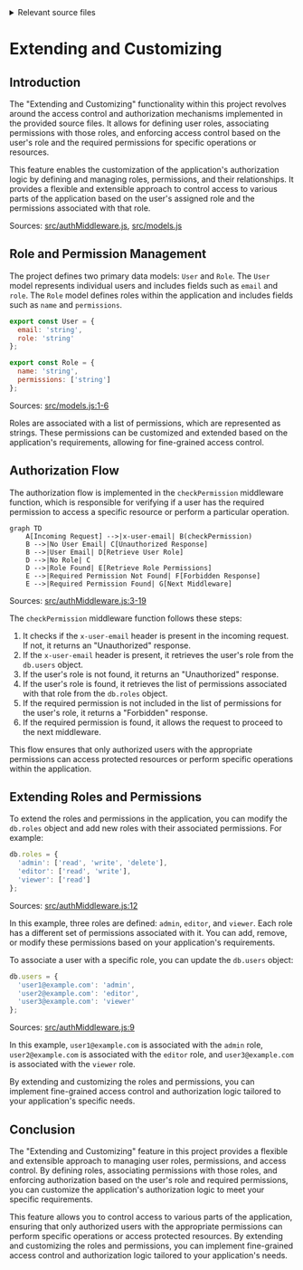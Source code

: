 <details>
<summary>Relevant source files</summary>

The following files were used as context for generating this wiki page:

- [src/authMiddleware.js](https://github.com/aanickode/access-control-service/blob/main/src/authMiddleware.js)
- [src/models.js](https://github.com/aanickode/access-control-service/blob/main/src/models.js)
</details>

# Extending and Customizing

## Introduction

The "Extending and Customizing" functionality within this project revolves around the access control and authorization mechanisms implemented in the provided source files. It allows for defining user roles, associating permissions with those roles, and enforcing access control based on the user's role and the required permissions for specific operations or resources.

This feature enables the customization of the application's authorization logic by defining and managing roles, permissions, and their relationships. It provides a flexible and extensible approach to control access to various parts of the application based on the user's assigned role and the permissions associated with that role.

Sources: [src/authMiddleware.js](), [src/models.js]()

## Role and Permission Management

The project defines two primary data models: `User` and `Role`. The `User` model represents individual users and includes fields such as `email` and `role`. The `Role` model defines roles within the application and includes fields such as `name` and `permissions`.

```javascript
export const User = {
  email: 'string',
  role: 'string'
};

export const Role = {
  name: 'string',
  permissions: ['string']
};
```

Sources: [src/models.js:1-6]()

Roles are associated with a list of permissions, which are represented as strings. These permissions can be customized and extended based on the application's requirements, allowing for fine-grained access control.

## Authorization Flow

The authorization flow is implemented in the `checkPermission` middleware function, which is responsible for verifying if a user has the required permission to access a specific resource or perform a particular operation.

```mermaid
graph TD
    A[Incoming Request] -->|x-user-email| B(checkPermission)
    B -->|No User Email| C[Unauthorized Response]
    B -->|User Email| D[Retrieve User Role]
    D -->|No Role| C
    D -->|Role Found| E[Retrieve Role Permissions]
    E -->|Required Permission Not Found| F[Forbidden Response]
    E -->|Required Permission Found| G[Next Middleware]
```

Sources: [src/authMiddleware.js:3-19]()

The `checkPermission` middleware function follows these steps:

1. It checks if the `x-user-email` header is present in the incoming request. If not, it returns an "Unauthorized" response.
2. If the `x-user-email` header is present, it retrieves the user's role from the `db.users` object.
3. If the user's role is not found, it returns an "Unauthorized" response.
4. If the user's role is found, it retrieves the list of permissions associated with that role from the `db.roles` object.
5. If the required permission is not included in the list of permissions for the user's role, it returns a "Forbidden" response.
6. If the required permission is found, it allows the request to proceed to the next middleware.

This flow ensures that only authorized users with the appropriate permissions can access protected resources or perform specific operations within the application.

## Extending Roles and Permissions

To extend the roles and permissions in the application, you can modify the `db.roles` object and add new roles with their associated permissions. For example:

```javascript
db.roles = {
  'admin': ['read', 'write', 'delete'],
  'editor': ['read', 'write'],
  'viewer': ['read']
};
```

Sources: [src/authMiddleware.js:12]()

In this example, three roles are defined: `admin`, `editor`, and `viewer`. Each role has a different set of permissions associated with it. You can add, remove, or modify these permissions based on your application's requirements.

To associate a user with a specific role, you can update the `db.users` object:

```javascript
db.users = {
  'user1@example.com': 'admin',
  'user2@example.com': 'editor',
  'user3@example.com': 'viewer'
};
```

Sources: [src/authMiddleware.js:9]()

In this example, `user1@example.com` is associated with the `admin` role, `user2@example.com` is associated with the `editor` role, and `user3@example.com` is associated with the `viewer` role.

By extending and customizing the roles and permissions, you can implement fine-grained access control and authorization logic tailored to your application's specific needs.

## Conclusion

The "Extending and Customizing" feature in this project provides a flexible and extensible approach to managing user roles, permissions, and access control. By defining roles, associating permissions with those roles, and enforcing authorization based on the user's role and required permissions, you can customize the application's authorization logic to meet your specific requirements.

This feature allows you to control access to various parts of the application, ensuring that only authorized users with the appropriate permissions can perform specific operations or access protected resources. By extending and customizing the roles and permissions, you can implement fine-grained access control and authorization logic tailored to your application's needs.